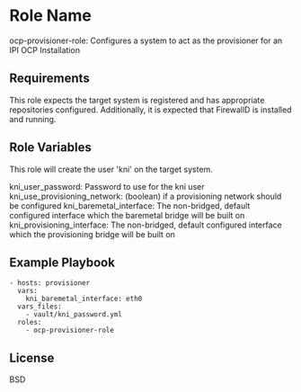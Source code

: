 Role Name
=========

ocp-provisioner-role: Configures a system to act as the provisioner for an IPI OCP Installation

Requirements
------------

This role expects the target system is registered and has appropriate repositories configured. Additionally, it is expected that FirewallD is installed and running.

Role Variables
--------------

This role will create the user 'kni' on the target system.

kni_user_password: Password to use for the kni user
kni_use_provisioning_network: (boolean) if a provisioning network should be configured
kni_baremetal_interface: The non-bridged, default configured interface which the baremetal bridge will be built on
kni_provisioning_interface: The non-bridged, default configured interface which the provisioning bridge will be built on

Example Playbook
----------------

    - hosts: provisioner
      vars:
        kni_baremetal_interface: eth0
      vars_files:
        - vault/kni_password.yml
      roles:
        - ocp-provisioner-role

License
-------

BSD

